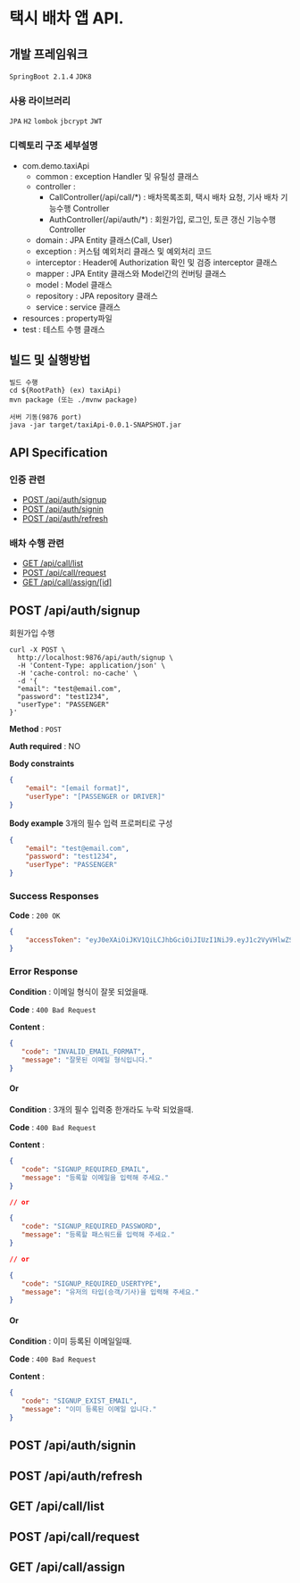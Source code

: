 # 택시 배차 앱 API.

## 개발 프레임워크
`SpringBoot 2.1.4` `JDK8`

### 사용 라이브러리
`JPA` `H2` `lombok` `jbcrypt` `JWT`

### 디렉토리 구조 세부설명
- com.demo.taxiApi
    - common : exception Handler 및 유틸성 클래스
    - controller :
        - CallController(/api/call/*) : 배차목록조회, 택시 배차 요청, 기사 배차 기능수행 Controller
        - AuthController(/api/auth/*) : 회원가입, 로그인, 토큰 갱신 기능수행 Controller
    - domain : JPA Entity 클래스(Call, User)
    - exception : 커스텀 예외처리 클래스 및 예외처리 코드
    - interceptor : Header에 Authorization 확인 및 검증 interceptor 클래스
    - mapper : JPA Entity 클래스와 Model간의 컨버팅 클래스
    - model : Model 클래스
    - repository : JPA repository 클래스
    - service : service 클래스
- resources : property파일
- test : 테스트 수행 클래스
    
## 빌드 및 실행방법
```
빌드 수행 
cd ${RootPath} (ex) taxiApi)
mvn package (또는 ./mvnw package)

서버 기동(9876 port)
java -jar target/taxiApi-0.0.1-SNAPSHOT.jar
```
## API Specification
### 인증 관련
- [POST /api/auth/signup](#post-apiauthsignup)
- [POST /api/auth/signin](#post-apiauthsignin)
- [POST /api/auth/refresh](#post-apiauthrefresh)
  
### 배차 수행 관련
- [GET /api/call/list](#get-apicalllist)
- [POST /api/call/request](#post-apicallrequest)
- [GET /api/call/assign/[id]](#get-apicallassign)
  
## POST /api/auth/signup
회원가입 수행
```
curl -X POST \
  http://localhost:9876/api/auth/signup \
  -H 'Content-Type: application/json' \
  -H 'cache-control: no-cache' \
  -d '{
  "email": "test@email.com",
  "password": "test1234",
  "userType": "PASSENGER"
}'
```

**Method** : `POST`

**Auth required** : NO

**Body constraints**

```json
{
    "email": "[email format]",
    "userType": "[PASSENGER or DRIVER]"
}
```
**Body example** 3개의 필수 입력 프로퍼티로 구성

```json
{
    "email": "test@email.com",
    "password": "test1234",
    "userType": "PASSENGER"
}
```
### Success Responses
**Code** : `200 OK`

```json
{
    "accessToken": "eyJ0eXAiOiJKV1QiLCJhbGciOiJIUzI1NiJ9.eyJ1c2VyVHlwZSI6IlBBU1NFTkdFUiIsImV4cCI6MTU1NTMzMTI1MiwiZW1haWwiOiJzdmxhZGFjb0BkLmNvbSIsImRlc2MiOiLthYzsiqTtirjsmqkgRGVtb1RheGlBcGnsl5DshJwg67Cc7ZaJIn0.LuYtm-gdFIeAAzA0ABRHmH3sOxKp5ennT_uUqnzGvPw"
}
```

### Error Response

**Condition** : 이메일 형식이 잘못 되었을때.

**Code** : `400 Bad Request`

**Content** : 
```json
{
   "code": "INVALID_EMAIL_FORMAT",
   "message": "잘못된 이메일 형식입니다."
}
```

#### Or

**Condition** : 3개의 필수 입력중 한개라도 누락 되었을때.

**Code** : `400 Bad Request`

**Content** : 
```json
{
   "code": "SIGNUP_REQUIRED_EMAIL",
   "message": "등록할 이메일을 입력해 주세요."
}

// or

{
   "code": "SIGNUP_REQUIRED_PASSWORD",
   "message": "등록할 패스워드를 입력해 주세요."
}

// or

{
   "code": "SIGNUP_REQUIRED_USERTYPE",
   "message": "유저의 타입(승객/기사)을 입력해 주세요."
}

```

#### Or

**Condition** : 이미 등록된 이메일일때.

**Code** : `400 Bad Request`

**Content** : 
```json
{
   "code": "SIGNUP_EXIST_EMAIL",
   "message": "이미 등록된 이메일 입니다."
}

```

## POST /api/auth/signin
## POST /api/auth/refresh
## GET /api/call/list
## POST /api/call/request
## GET /api/call/assign